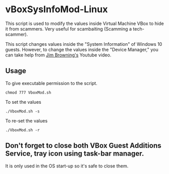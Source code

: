 # vBoxSysInfoMod-Linux

This script is used to modify the values inside Virtual Machine VBox to hide it from scammers. Very useful for scambaiting (Scamming a tech-scammer). 

This script changes values inside the "System Information" of Windows 10 guests. However, to change the values inside the "Device Manager," you can take help from [Jim Browning's](https://www.youtube.com/watch?v=6TM45vNI4Qc&t=480s) Youtube video.

## Usage

To give executable permission to the script.
``` shell
chmod 777 VboxMod.sh 
```
To set the values
``` shell
./VboxMod.sh -s
```

To re-set the values
``` shell
./VboxMod.sh -r
```

## Don't forget to close both VBox Guest Additions Service, tray icon using task-bar manager.
It is only used in the OS start-up so it's safe to close them.
